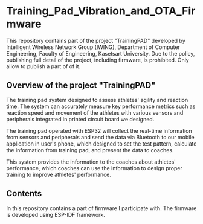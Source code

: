 # Training_Pad_Vibration_and_OTA_Firmware

This repository contains part of the project "TrainingPAD" developed by Intelligent Wireless Network Group (IWING), Department of Computer Engineering, Faculty of Engineering, Kasetsart University.
Due to the policy, publishing full detail of the project, including firmware, is prohibited. Only allow to publish a part of of it.

## Overview of the project "TrainingPAD"
The training pad system designed to assess athletes' agility and reaction time. The system can accurately measure key performance metrics such as reaction speed and movement of the athletes with various sensors and peripherals integrated in printed circuit board we designed. 

The training pad operated with ESP32 will collect the real-time information from sensors and peripherals and send the data via Bluetooth to our mobile application in user's phone, which designed to set the test pattern, calculate the information from training pad, and present the data to coaches.

This system provides the information to the coaches about athletes' performance, which coaches can use the information to design proper training to improve athletes' performance.

## Contents
In this repository contains a part of firmware I participate with. The firmware is developed using ESP-IDF framework.

